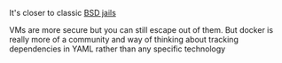 It's closer to classic [BSD jails](https://en.wikipedia.org/wiki/OS-level_virtualization#Implementations)

VMs are more secure but you can still escape out of them. But docker is really more of a community and way of thinking about tracking dependencies in YAML rather than any specific technology
